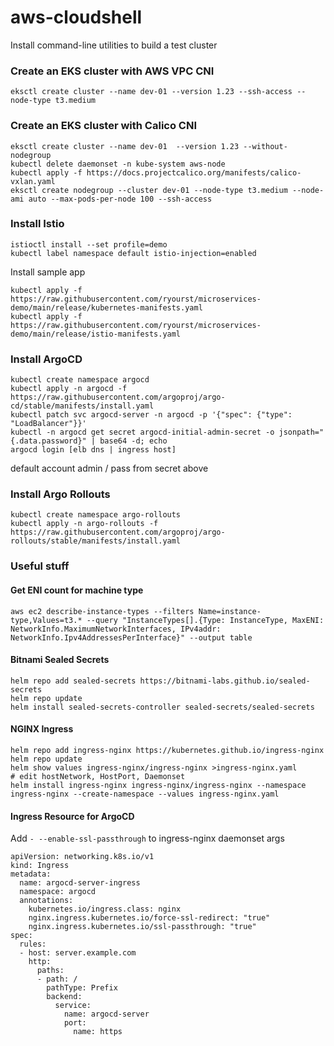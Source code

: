 # aws-cloudshell
Install command-line utilities to build a test cluster

### Create an EKS cluster with AWS VPC CNI
```
eksctl create cluster --name dev-01 --version 1.23 --ssh-access --node-type t3.medium
```

### Create an EKS cluster with Calico CNI
```
eksctl create cluster --name dev-01  --version 1.23 --without-nodegroup
kubectl delete daemonset -n kube-system aws-node
kubectl apply -f https://docs.projectcalico.org/manifests/calico-vxlan.yaml
eksctl create nodegroup --cluster dev-01 --node-type t3.medium --node-ami auto --max-pods-per-node 100 --ssh-access
```

### Install Istio
```
istioctl install --set profile=demo
kubectl label namespace default istio-injection=enabled
```
Install sample app
```
kubectl apply -f https://raw.githubusercontent.com/ryourst/microservices-demo/main/release/kubernetes-manifests.yaml
kubectl apply -f https://raw.githubusercontent.com/ryourst/microservices-demo/main/release/istio-manifests.yaml
```
### Install ArgoCD
```
kubectl create namespace argocd
kubectl apply -n argocd -f https://raw.githubusercontent.com/argoproj/argo-cd/stable/manifests/install.yaml
kubectl patch svc argocd-server -n argocd -p '{"spec": {"type": "LoadBalancer"}}'
kubectl -n argocd get secret argocd-initial-admin-secret -o jsonpath="{.data.password}" | base64 -d; echo
argocd login [elb dns | ingress host]
```
default account admin / pass from secret above

### Install Argo Rollouts
```
kubectl create namespace argo-rollouts
kubectl apply -n argo-rollouts -f https://raw.githubusercontent.com/argoproj/argo-rollouts/stable/manifests/install.yaml
```

### Useful stuff
#### Get ENI count for machine type
```
aws ec2 describe-instance-types --filters Name=instance-type,Values=t3.* --query "InstanceTypes[].{Type: InstanceType, MaxENI: NetworkInfo.MaximumNetworkInterfaces, IPv4addr: NetworkInfo.Ipv4AddressesPerInterface}" --output table
```
#### Bitnami Sealed Secrets
```
helm repo add sealed-secrets https://bitnami-labs.github.io/sealed-secrets
helm repo update
helm install sealed-secrets-controller sealed-secrets/sealed-secrets
```
#### NGINX Ingress
```
helm repo add ingress-nginx https://kubernetes.github.io/ingress-nginx
helm repo update
helm show values ingress-nginx/ingress-nginx >ingress-nginx.yaml
# edit hostNetwork, HostPort, Daemonset
helm install ingress-nginx ingress-nginx/ingress-nginx --namespace ingress-nginx --create-namespace --values ingress-nginx.yaml
```
#### Ingress Resource for ArgoCD
Add `- --enable-ssl-passthrough` to ingress-nginx daemonset args
```
apiVersion: networking.k8s.io/v1
kind: Ingress
metadata:
  name: argocd-server-ingress
  namespace: argocd
  annotations:
    kubernetes.io/ingress.class: nginx
    nginx.ingress.kubernetes.io/force-ssl-redirect: "true"
    nginx.ingress.kubernetes.io/ssl-passthrough: "true"
spec:
  rules:
  - host: server.example.com
    http:
      paths:
      - path: /
        pathType: Prefix
        backend:
          service:
            name: argocd-server
            port:
              name: https
```
